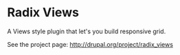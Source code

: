 Radix Views
===

A Views style plugin that let's you build responsive grid.

See the project page: http://drupal.org/project/radix_views

